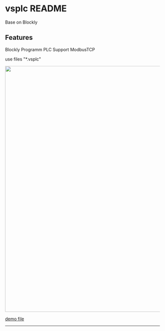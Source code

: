 # vsplc README

Base on Blockly 
## Features

Blockly Programm PLC
Support ModbusTCP 

use files "*.vsplc"

<p align="center">
  <a href="http://www.iec61499.cn/">
    <img
      src="http://www.iec61499.cn/images/example.png"
      width="800" 
    />
  </a>
</p>


<a href="https://github.com/nuannuande/vsplc/blob/main/demo.vsplc">demo file</a>
****
